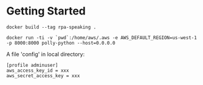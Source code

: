 

# Getting Started

```
docker build --tag rpa-speaking .

docker run -ti -v `pwd`:/home/aws/.aws -e AWS_DEFAULT_REGION=us-west-1 -p 8000:8000 polly-python --host=0.0.0.0

```

A file 'config' in local directory:

```
[profile adminuser]
aws_access_key_id = xxx
aws_secret_access_key = xxx
```

